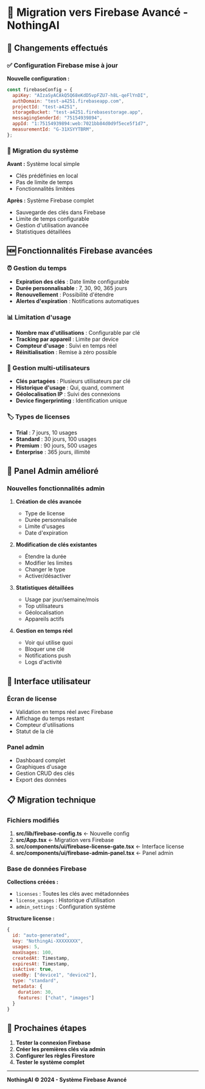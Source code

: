 # 🔄 Migration vers Firebase Avancé - NothingAI

## 🚀 Changements effectués

### ✅ Configuration Firebase mise à jour

**Nouvelle configuration :**

```javascript
const firebaseConfig = {
  apiKey: "AIzaSyACAkQ5Q68eKdD5vpFZU7-h8L-qeFlYnDI",
  authDomain: "test-a4251.firebaseapp.com",
  projectId: "test-a4251",
  storageBucket: "test-a4251.firebasestorage.app",
  messagingSenderId: "75154939894",
  appId: "1:75154939894:web:7021bb84d0d9f5ece5f1d7",
  measurementId: "G-31XSYYTBRM",
};
```

### 🔧 Migration du système

**Avant :** Système local simple

- Clés prédéfinies en local
- Pas de limite de temps
- Fonctionnalités limitées

**Après :** Système Firebase complet

- Sauvegarde des clés dans Firebase
- Limite de temps configurable
- Gestion d'utilisation avancée
- Statistiques détaillées

## 🆕 Fonctionnalités Firebase avancées

### ⏰ Gestion du temps

- **Expiration des clés** : Date limite configurable
- **Durée personnalisable** : 7, 30, 90, 365 jours
- **Renouvellement** : Possibilité d'étendre
- **Alertes d'expiration** : Notifications automatiques

### 📊 Limitation d'usage

- **Nombre max d'utilisations** : Configurable par clé
- **Tracking par appareil** : Limite par device
- **Compteur d'usage** : Suivi en temps réel
- **Réinitialisation** : Remise à zéro possible

### 👥 Gestion multi-utilisateurs

- **Clés partagées** : Plusieurs utilisateurs par clé
- **Historique d'usage** : Qui, quand, comment
- **Géolocalisation IP** : Suivi des connexions
- **Device fingerprinting** : Identification unique

### 🏷️ Types de licenses

- **Trial** : 7 jours, 10 usages
- **Standard** : 30 jours, 100 usages
- **Premium** : 90 jours, 500 usages
- **Enterprise** : 365 jours, illimité

## 🔐 Panel Admin amélioré

### Nouvelles fonctionnalités admin

1. **Création de clés avancée**

   - Type de license
   - Durée personnalisée
   - Limite d'usages
   - Date d'expiration

2. **Modification de clés existantes**

   - Étendre la durée
   - Modifier les limites
   - Changer le type
   - Activer/désactiver

3. **Statistiques détaillées**

   - Usage par jour/semaine/mois
   - Top utilisateurs
   - Géolocalisation
   - Appareils actifs

4. **Gestion en temps réel**
   - Voir qui utilise quoi
   - Bloquer une clé
   - Notifications push
   - Logs d'activité

## 🎯 Interface utilisateur

### Écran de license

- Validation en temps réel avec Firebase
- Affichage du temps restant
- Compteur d'utilisations
- Statut de la clé

### Panel admin

- Dashboard complet
- Graphiques d'usage
- Gestion CRUD des clés
- Export des données

## 📋 Migration technique

### Fichiers modifiés

1. **src/lib/firebase-config.ts** ← Nouvelle config
2. **src/App.tsx** ← Migration vers Firebase
3. **src/components/ui/firebase-license-gate.tsx** ← Interface license
4. **src/components/ui/firebase-admin-panel.tsx** ← Panel admin

### Base de données Firebase

**Collections créées :**

- `licenses` : Toutes les clés avec métadonnées
- `license_usages` : Historique d'utilisation
- `admin_settings` : Configuration système

**Structure license :**

```javascript
{
  id: "auto-generated",
  key: "NothingAi-XXXXXXXX",
  usages: 5,
  maxUsages: 100,
  createdAt: Timestamp,
  expiresAt: Timestamp,
  isActive: true,
  usedBy: ["device1", "device2"],
  type: "standard",
  metadata: {
    duration: 30,
    features: ["chat", "images"]
  }
}
```

## 🔄 Prochaines étapes

1. **Tester la connexion Firebase**
2. **Créer les premières clés via admin**
3. **Configurer les règles Firestore**
4. **Tester le système complet**

---

**NothingAI © 2024 - Système Firebase Avancé**

